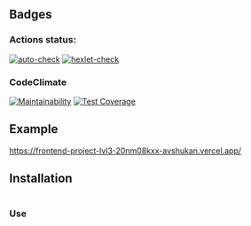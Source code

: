 ## Badges
### Actions status:
[![auto-check](https://github.com/avshukan/frontend-project-lvl3/actions/workflows/auto-check.yml/badge.svg)](https://github.com/avshukan/frontend-project-lvl3/actions/workflows/auto-check.yml)
[![hexlet-check](https://github.com/avshukan/frontend-project-lvl3/actions/workflows/hexlet-check.yml/badge.svg)](https://github.com/avshukan/frontend-project-lvl3/actions/workflows/hexlet-check.yml)

### CodeClimate
[![Maintainability](https://api.codeclimate.com/v1/badges/181b85367a91287ffe5d/maintainability)](https://codeclimate.com/github/avshukan/frontend-project-lvl3/maintainability)
[![Test Coverage](https://api.codeclimate.com/v1/badges/181b85367a91287ffe5d/test_coverage)](https://codeclimate.com/github/avshukan/frontend-project-lvl3/test_coverage)

## Example
https://frontend-project-lvl3-20nm08kxx-avshukan.vercel.app/

## Installation
```
```

### Use
